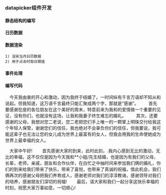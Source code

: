 ### datapicker组件开发
#### 静态结构的编写
#### 日历数据
#### 数据渲染
	1) 渲染当月日历数据
	2) 用于点击时取日期值   
#### 事件处理
#### 编写代码
　今天我由衷的开心和激动，因为我终于结婚了。一时间纵有千言万语却不知从和说起。但我知道，这万语千言最终只能汇聚成两个字，那就是“感谢”。
　　首先要感谢在座的各位朋友在这个美好的周末，特意前来为我和的爱情做一个重要的见证，没有你们，也就没有这场，让我和我妻子终生难忘的婚礼。
　　其次，还要感谢的父母，我想对您二老说，您二老把您们手上唯一的一颗掌上明珠交付给我这个年轻人保管，谢谢您们的信任，我也绝对不会辜负你们的信任，但我要说，我可能这辈子也无法让您的女儿成为世界上最富有的女人，但我会用我的生命使她成为世界上最幸福的女人。

　大家中午好!
　　首先感谢大家的到来，此时此刻，.我内心感到无比的激动，无比的幸福，这不仅仅是因为今天我和**小姐/先生结婚，也是因为有我们的父母，长辈，老师，亲戚，朋友和合作伙伴，在白忙之中抽时间来参加我们俩的婚礼，你们的到来给我们带来了快乐，带来了喜悦，也带来了真诚的祝福，借此机会，我们俩再次的感谢父母把我们养育成人，感谢老师对我们的淳淳教诲，感谢领导对我们的培养，感谢朋友们深切的祝福!
　　最后，请大家和我们一起分享这快乐幸福的时刻，祝愿大家万事如意，一切顺心!